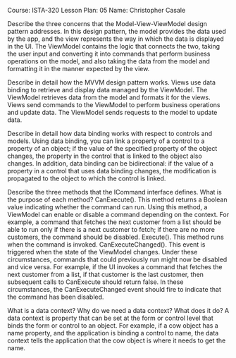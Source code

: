 Course: ISTA-320
Lesson Plan: 05
Name: Christopher Casale	

Describe the three concerns that the Model-View-ViewModel design pattern addresses.
In this design pattern, the model provides the data used by the app, and the view represents the way in which the data is displayed in the UI. The 
ViewModel contains the logic that connects the two, taking the user input and converting it into commands that perform business operations on the model, 
and also taking the data from the model and formatting it in the manner expected by the view.

Describe in detail how the MVVM design pattern works.
Views use data binding to retrieve and display data managed by the ViewModel. The ViewModel retrieves data from the model and formats it for the views. 
Views send commands to the ViewModel to perform business operations and update data. The ViewModel sends requests to the model to update data.

Describe in detail how data binding works with respect to controls and models.
Using data binding, you can link a property of a control to a property of an object; if the value of the specified property of the object changes, the 
property in the control that is linked to the object also changes. In addition, data binding can be bidirectional: if the value of a property in a control 
that uses data binding changes, the modification is propagated to the object to which the control is linked.

Describe the three methods that the ICommand interface defines. What is the purpose of each method? 
CanExecute(). This method returns a Boolean value indicating whether the command can run. Using this method, a ViewModel can enable or disable a 
command depending on the context. For example, a command that fetches the next customer from a list should be able to run only if there is a next 
customer to fetch; if there are no more customers, the command should be disabled.
Execute(). This method runs when the command is invoked.
CanExecuteChanged(). This event is triggered when the state of the ViewModel changes. Under these circumstances, commands that could previously run 
might now be disabled and vice versa. For example, if the UI invokes a command that fetches the next customer from a list, if that customer is the last 
customer, then subsequent calls to CanExecute should return false. In these circumstances, the CanExecuteChanged event should fire to indicate that the 
command has been disabled.

What is a data context? Why do we need a data context? What does it do?
A data context is property that can be set at the form or control level that binds the form or control to an object. For example, if a cow object has 
a name property, and the application is binding a control to name, the data context tells the application that the cow object is where it needs to get 
the name.